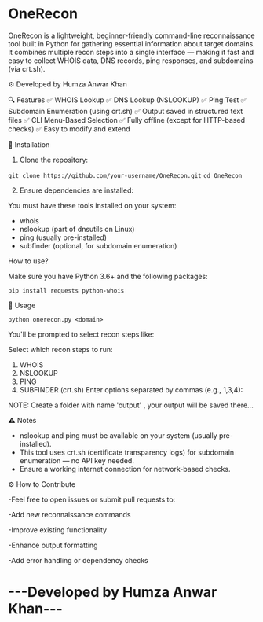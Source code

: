 # OneRecon
OneRecon is a lightweight, beginner-friendly command-line reconnaissance tool built in Python for gathering essential information about target domains. It combines multiple recon steps into a single interface — making it fast and easy to collect WHOIS data, DNS records, ping responses, and subdomains (via crt.sh).

⚙️ Developed by Humza Anwar Khan

🔍 Features
✅ WHOIS Lookup
✅ DNS Lookup (NSLOOKUP)
✅ Ping Test
✅ Subdomain Enumeration (using crt.sh)
✅ Output saved in structured text files
✅ CLI Menu-Based Selection
✅ Fully offline (except for HTTP-based checks)
✅ Easy to modify and extend

🚀 Installation

1. Clone the repository:

```git clone https://github.com/your-username/OneRecon.git``` 
```cd OneRecon```
   
2. Ensure dependencies are installed:

You must have these tools installed on your system:

- whois
- nslookup (part of dnsutils on Linux)
- ping (usually pre-installed)
- subfinder (optional, for subdomain enumeration)

How to use?

Make sure you have Python 3.6+ and the following packages:

`pip install requests python-whois`

🧪 Usage

`python onerecon.py <domain>`

You'll be prompted to select recon steps like:

Select which recon steps to run:
1. WHOIS
2. NSLOOKUP
3. PING
4. SUBFINDER (crt.sh)
Enter options separated by commas (e.g., 1,3,4): 

NOTE: Create a folder with name 'output' , your output will be saved there...


⚠️ Notes

- nslookup and ping must be available on your system (usually pre-installed).
- This tool uses crt.sh (certificate transparency logs) for subdomain enumeration — no API key needed.
- Ensure a working internet connection for network-based checks.


⚙️ How to Contribute


-Feel free to open issues or submit pull requests to:

-Add new reconnaissance commands

-Improve existing functionality

-Enhance output formatting

-Add error handling or dependency checks


# ---Developed by Humza Anwar Khan--- 

